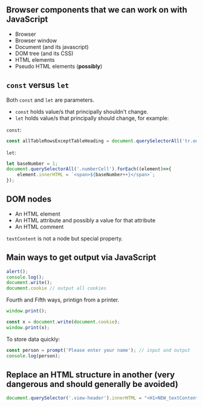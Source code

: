 ## Browser components that we can work on with JavaScript

* Browser
* Browser window
* Document (and its javascript)
* DOM tree (and its CSS)
* HTML elements
* Pseudo HTML elements (**possibly**)

## `const` versus `let`

Both `const` and `let` are parameters.

* `const` holds value/s that principally shouldn't change.
* `let` holds value/s that principally should change, for example:

`const`:

```js
const allTableRowsExceptTableHeading = document.querySelectorAll('tr.odd, tr.even');
```

`let`:

```js
let baseNumber = 1;
document.querySelectorAll('.numberCell').forEach((element)=>{
    element.innerHTML = `<span>${baseNumber++}</span>`;
});
```

## DOM nodes

* An HTML element
* An HTML attribute and possibly a value for that attribute
* An HTML comment

`textContent` is not a node but special property.

## Main ways to get output via JavaScript

```js
alert();
console.log();
document.write();
document.cookie // output all cookies
```

Fourth and Fifth ways, printign from a printer.

```js
window.print();

const x = document.write(document.cookie);
window.print(x);
```

To store data quickly:

```js
const person = prompt('Please enter your name'); // input and output
console.log(person);
```

## Replace an HTML structure in another (very dangerous and should generally be avoided)

```js
document.querySelector('.view-header').innerHTML = "<H1>NEW_textContent_COMES_HERE</H1>";
```
